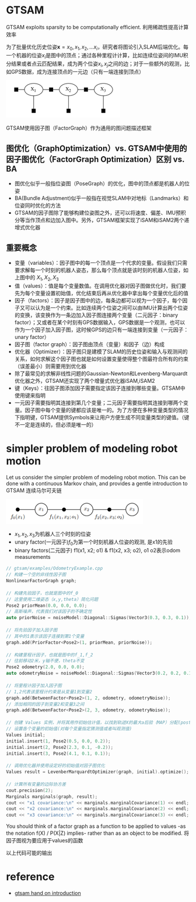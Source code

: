 
# GTSAM

GTSAM exploits sparsity to be computationally efficient. 利用稀疏性提高计算效率

为了批量优化历史位姿$\mathbf{x} = {x_0, x_1, x_2, ... x_i}$，研究者将图论引入SLAM后端优化。每一个机器的位姿$x_i$是图中的顶点；通过各种里程计计算，比如连续位姿间的IMU积分结果或者点云匹配结果，成为两个位姿$x_i,x_j$之间的边；对于一些额外的观测，比如GPS数据，成为连接顶点的一元边（只有一端连接到顶点）

![](./img/gtsam_introduction/img1.png)

GTSAM使用因子图（FactorGraph）作为通用的图问题描述框架

## 图优化（GraphOptimization）vs. GTSAM中使用的因子图优化（FactorGraph Optimization）区别 vs. BA

- 图优化似乎一般指位姿图（PoseGraph）的优化，图中的顶点都是机器人的位姿
- BA(Bundle Adjustment)似乎一般指在视觉SLAM中对地标（Landmarks）和位姿同时优化的方法
- GTSAM的因子图除了能够构建位姿图之外，还可以将速度、偏差、IMU预积分等当作顶点和边加入图中。另外，GTSAM框架实现了iSAM和iSAM2两个递增式优化器

## 重要概念

- 变量（variables）：因子图中的每一个顶点是一个代求的变量。假设我们只需要求解每一个时刻的机器人姿态，那么每个顶点就是该时刻的机器人位姿，如上图中的 ${X_1,X_2,X_3}$
- 值（values）：值是每个变量数值。在调用优化器对因子图做优化时，我们要先为每个变量设置初始值，优化结束后再从优化器中拿出每个变量优化后的值
- 因子（factors）：因子是因子图中的边，每条边都可以视为一个因子，每个因子又可以认为是一个约束。比如连续两个位姿之间可以由IMU计算出两个位姿的变换，该变换作为一条边加入因子图连接两个变量（二元因子：binary factor）；又或者在某个时刻有GPS数据输入，GPS数据是一个观测，也可以作为一个因子加入因子图，这时候GPS的边只有一端连接到变量（一元因子：unary factor）
- 因子图（factor graph）：因子图由顶点（变量）和因子（边）构成
- 优化器（Optimizer）：因子图只是建模了SLAM的历史位姿和输入与观测间的关系，如何求解这个因子图也就是如何设置变量使得整个图最符合所有的约束（误差最小）则需要用到优化器
- 除了最常见的求解非线性问题的Gaussian-Newton和Levenberg-Marquardt优化器之外，GTSAM还实现了两个增量式优化器iSAM,iSAM2
- 键（Keys）：往因子图添加因子需要指定该因子连接到哪些变量。GTSAM中使用键来指明
- 一元因子需要指明其连接到第几个变量；二元因子需要指明其连接到哪两个变量。因子图中每个变量的键都应该是唯一的。为了方便在多种变量类型的情况下指明键，GTSAM提供Symbols来让用户方便生成不同变量类型的键值。（键不一定是连续的，但必须是唯一的）

# simpler problem of modeling robot motion

Let us consider the simpler problem of modeling robot motion. This can be done with a continuous Markov chain, and provides a gentle introduction to GTSAM 连续马尔可夫链

![](./img/gtsam_introduction/img2.png)

- $x_1,x_2,x_3$为机器人三个时刻的位姿
- unary factor(一元因子)$f_0$为第一个时刻机器人位姿的观测, 是x1的先验
- binary factors(二元因子) f1(x1, x2; o1) & f1(x2, x3; o2), o1 o2表示odom measurements

```cpp
// gtsam/examples/OdometryExample.cpp
// 构建一个空的非线性因子图
NonlinearFactorGraph graph;

// 构建先验因子，也就是图中的f_0
// 这里使用二维姿态（x,y,theta）简化问题
Pose2 priorMean(0.0, 0.0, 0.0);
// 高斯噪声，代表我们对该因子的不确定性
auto priorNoise = noiseModel::Diagonal::Sigmas(Vector3(0.3, 0.3, 0.1));

// 将先验因子加入因子图
// 其中的1表示该因子连接到第1个变量
graph.add(PriorFactor<Pose2>(1, priorMean, priorNoise));

// 构建里程计因子，也就是图中的f_1,f_2
// 往前移动2米，y轴不便，theta不变
Pose2 odometry(2.0, 0.0, 0.0);
auto odometryNoise = noiseModel::Diagonal::Sigmas(Vector3(0.2, 0.2, 0.1));

// 将里程计因子加入因子图
// 1,2代表该里程计约束是从变量1到变量2
graph.add(BetweenFactor<Pose2>(1, 2, odometry, odometryNoise));
// 添加相同的因子到变量2和变量3之间
graph.add(BetweenFactor<Pose2>(2, 3, odometry, odometryNoise));

// 创建 Values 实例，并将其用作初始估计值，以找到轨迹X的最大a后验（MAP）分配(posteriori assignment)：
// 设置各个变量的初始值(对每个变量指定猜测值或者叫观测值)
Values initial;
initial.insert(1, Pose2(0.5, 0.0, 0.2));
initial.insert(2, Pose2(2.3, 0.1, -0.2));
initial.insert(3, Pose2(4.1, 0.1, 0.1));

// 调用优化器并使用设定好的初始值对因子图优化
Values result = LevenberMarquardtOptimizer(graph, initial).optimize();

// 计算所有变量的边际协方差
cout.precision(2);
Marginals marginals(graph, result);
cout << "x1 covariance:\n" << marginals.marginalCovariance(1) << endl;
cout << "x2 covariance:\n" << marginals.marginalCovariance(2) << endl;
cout << "x3 covariance:\n" << marginals.marginalCovariance(3) << endl;
```

You should think of a factor graph as a function to be applied to values -as the notation f(X) / P(X|Z) implies- rather than as an object to be modified. 将因子图视为要应用于values的函数

以上代码可能的输出

# reference

- [gtsam hand on introduction](https://github.com/borglab/gtsam/blob/develop/doc/gtsam.pdf)
